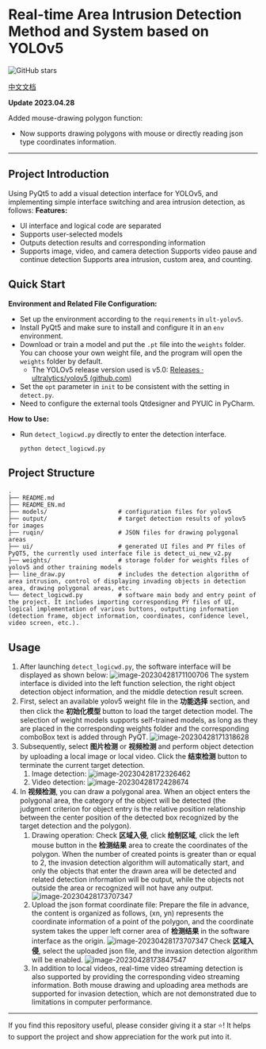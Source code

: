 # Real-time Area Intrusion Detection Method and System based on YOLOv5
![GitHub stars](https://img.shields.io/github/stars/JakeVander/YOLOv5-Intrusion-Detection-System)

[中文文档](./README.md)

**Update 2023.04.28**

Added mouse-drawing polygon function:
- Now supports drawing polygons with mouse or directly reading json type coordinates information.
---
## Project Introduction
Using PyQt5 to add a visual detection interface for YOLOv5, and implementing simple interface switching and area intrusion detection, as follows:
**Features:**
* UI interface and logical code are separated
* Supports user-selected models
* Outputs detection results and corresponding information
* Supports image, video, and camera detection
Supports video pause and continue detection
Supports area intrusion, custom area, and counting.
## Quick Start
**Environment and Related File Configuration:**
 - Set up the environment according to the `requirements` in `ult-yolov5`.
 - Install PyQt5 and make sure to install and configure it in an `env` environment.
 - Download or train a model and put the `.pt` file into the `weights` folder. You can choose your own weight file, and the program will open the `weights` folder by default.
    -  The YOLOv5 release version used is v5.0:  [Releases · ultralytics/yolov5 (github.com)](https://github.com/ultralytics/yolov5/releases)
 - Set the `opt` parameter in `init` to be consistent with the setting in `detect.py`.
 - Need to configure the external tools Qtdesigner and PYUIC in PyCharm.

**How to Use:**

 - Run `detect_logicwd.py` directly to enter the detection interface.
    ```shell script
   python detect_logicwd.py
   ```
## Project Structure
```
.
├── README.md
├── README_EN.md
├── models/                    # configuration files for yolov5
├── output/                    # target detection results of yolov5 for images
├── ruqin/                     # JSON files for drawing polygonal areas
├── ui/                        # generated UI files and PY files of PyQT5, the currently used interface file is detect_ui_new_v2.py
├── weights/                   # storage folder for weights files of yolov5 and other training models
├── line_draw.py               # includes the detection algorithm of area intrusion, control of displaying invading objects in detection area, drawing polygonal areas, etc.
└── detect_logicwd.py          # software main body and entry point of the project. It includes importing corresponding PY files of UI, logical implementation of various buttons, outputting information (detection frame, object information, coordinates, confidence level, video screen, etc.).
```
## Usage
1. After launching `detect_logicwd.py`, the software interface will be displayed as shown below:
![image-20230428171100706](README.assets/image-20230428171100706.png)
The system interface is divided into the left function selection, the right object detection object information, and the middle detection result screen.
2. First, select an available yolov5 weight file in the **功能选择** section, and then click the **初始化模型** button to load the target detection model. The selection of weight models supports self-trained models, as long as they are placed in the corresponding weights folder and the corresponding comboBox text is added through PyQT.
![image-20230428171318628](README.assets/image-20230428171318628.png)
3. Subsequently, select **图片检测** or **视频检测** and perform object detection by uploading a local image or local video. Click the **结束检测** button to terminate the current target detection.
   1. Image detection:
      ![image-20230428172326462](README.assets/image-20230428172326462.png)
   2. Video detection:
   ![image-20230428172428674](README.assets/image-20230428172428674.png)
4. In **视频检测**, you can draw a polygonal area. When an object enters the polygonal area, the category of the object will be detected (the judgment criterion for object entry is the relative position relationship between the center position of the detected box recognized by the target detection and the polygon).
   1. Drawing operation: Check **区域入侵**, click **绘制区域**, click the left mouse button in the **检测结果** area to create the coordinates of the polygon. When the number of created points is greater than or equal to 2, the invasion detection algorithm will automatically start, and only the objects that enter the drawn area will be detected and related detection information will be output, while the objects not outside the area or recognized will not have any output.
      ![image-20230428173707347](README.assets/image-20230428173707347.png)
   2. Upload the json format coordinate file: Prepare the file in advance, the content is organized as follows, (xn, yn) represents the coordinate information of a point of the polygon, and the coordinate system takes the upper left corner area of **检测结果** in the software interface as the origin.
      ![image-20230428173707347](README.assets/image-20230428173707347.png)
      Check **区域入侵**, select the uploaded json file, and the invasion detection algorithm will be enabled.
      ![image-20230428173847547](README.assets/image-20230428173847547.png)
   3. In addition to local videos, real-time video streaming detection is also supported by providing the corresponding video streaming information. Both mouse drawing and uploading area methods are supported for invasion detection, which are not demonstrated due to limitations in computer performance.
---
If you find this repository useful, please consider giving it a star ⭐️! It helps to support the project and show appreciation for the work put into it.